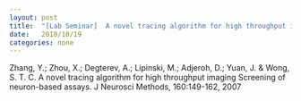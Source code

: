 ```yaml
---
layout: post
title:  "[Lab Seminar]  A novel tracing algorithm for high throughput imaging Screening of neuron-based assays"
date:   2010/10/19
categories: none
---
```




Zhang, Y.; Zhou, X.; Degterev, A.; Lipinski, M.; Adjeroh, D.; Yuan, J. & Wong, S. T. C. A novel tracing algorithm for high throughput imaging Screening of neuron-based assays. J Neurosci Methods, 160:149-162, 2007



 

